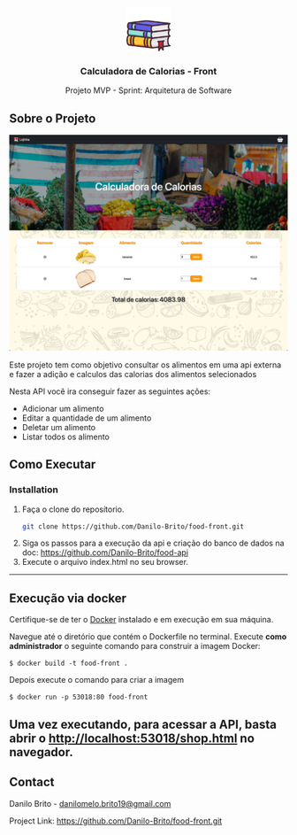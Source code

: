 <!-- PROJECT LOGO -->
<br />
<div align="center">
    <img src="resources/book.png" alt="Logo" width="80" height="80">
  </a>

  <h3 align="center">Calculadora de Calorias - Front</h3>

  <p align="center">
   Projeto MVP - Sprint: Arquitetura de Software
</div>

## Sobre o Projeto

[![Product Name Screen Shot][product-screenshot]](https://example.com)

Este projeto tem como objetivo consultar os alimentos em uma api externa e fazer a adição e calculos das calorias dos alimentos selecionados

Nesta API você ira conseguir fazer as seguintes ações:

* Adicionar um alimento
* Editar a quantidade de um alimento
* Deletar um alimento
* Listar todos os alimento


## Como Executar

### Installation

1. Faça o clone do reposítorio.
   ```sh
   git clone https://github.com/Danilo-Brito/food-front.git
   ```
2. Siga os passos para a execução da api e criação do banco de dados na doc: https://github.com/Danilo-Brito/food-api
3. Execute o arquivo index.html no seu browser.

---

## Execução via docker

Certifique-se de ter o [Docker](https://docs.docker.com/engine/install/) instalado e em execução em sua máquina.

Navegue até o diretório que contém o Dockerfile no terminal.
Execute **como administrador** o seguinte comando para construir a imagem Docker:

```
$ docker build -t food-front . 
```

Depois execute o comando para criar a imagem

```
$ docker run -p 53018:80 food-front 
```

Uma vez executando, para acessar a API, basta abrir o [http://localhost:53018/shop.html](http://localhost:53018/shop.html) no navegador.
---

<!-- CONTACT -->
## Contact

Danilo Brito - danilomelo.brito19@gmail.com

Project Link: https://github.com/Danilo-Brito/food-front.git

[product-screenshot]: resources/application.png
